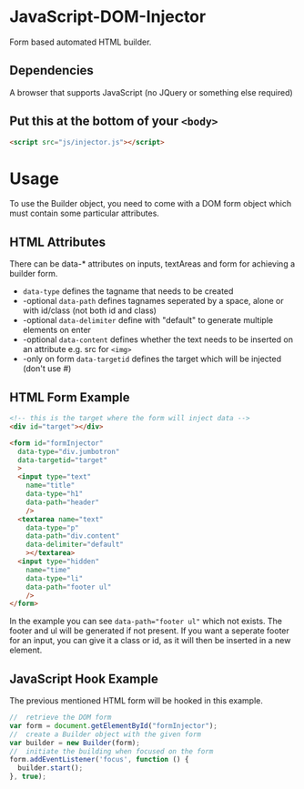 # JavaScript-DOM-Injector
Form based automated HTML builder.

## Dependencies
A browser that supports JavaScript (no JQuery or something else required)

## Put this at the bottom of your ```<body>```
```html
<script src="js/injector.js"></script>
```

# Usage
To use the Builder object, you need to come with a DOM form object which must contain some particular attributes.
## HTML Attributes
There can be data-* attributes on inputs, textAreas and form for achieving a builder form.

* ```data-type``` defines the tagname that needs to be created
* -optional ```data-path``` defines tagnames seperated by a space, alone or with id/class (not both id and class)
* -optional ```data-delimiter``` define with "default" to generate multiple elements on enter
* -optional ```data-content``` defines whether the text needs to be inserted on an attribute e.g. src for ```<img>```
* -only on form ```data-targetid``` defines the target which will be injected (don't use #)

## HTML Form Example

```html
<!-- this is the target where the form will inject data -->
<div id="target"></div>

<form id="formInjector"
  data-type="div.jumbotron"
  data-targetid="target"
  >
  <input type="text"
    name="title"
    data-type="h1"
    data-path="header"
    />
  <textarea name="text"
    data-type="p"
    data-path="div.content"
    data-delimiter="default"
    ></textarea>
  <input type="hidden"
    name="time"
    data-type="li"
    data-path="footer ul"
    />
</form>
```
In the example you can see ```data-path="footer ul"``` which not exists. The footer and ul will be generated if not present. If you want a seperate footer for an input, you can give it a class or id, as it will then be inserted in a new element.

## JavaScript Hook Example
The previous mentioned HTML form will be hooked in this example.
```javascript
//  retrieve the DOM form
var form = document.getElementById("formInjector");
//  create a Builder object with the given form
var builder = new Builder(form);
//  initiate the building when focused on the form
form.addEventListener('focus', function () {
  builder.start();
}, true);

```
